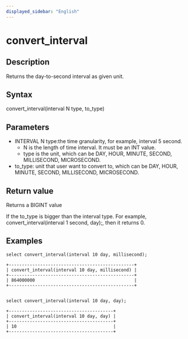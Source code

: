 ```yaml
---
displayed_sidebar: "English"
---
```


# convert_interval



## Description



Returns the day-to-second interval as given unit.



## Syntax



convert_interval(interval N type, to_type)



## Parameters



+ INTERVAL N type:the time granularity, for example, interval 5 second.
    + N is the length of time interval. It must be an INT value.
    + type is the unit, which can be DAY, HOUR, MINUTE, SECOND, MILLISECOND, MICROSECOND.
+ to_type: unit that user want to convert to, which can be DAY, HOUR, MINUTE, SECOND,  MILLISECOND, MICROSECOND.



## Return value



Returns a BIGINT value



If the to_type is bigger than the interval type. For example, convert_interval(interval 1 second, day);,  then it returns 0.



## Examples

```Plain
select convert_interval(interval 10 day, millisecond);

+------------------------------------------------+
| convert_interval(interval 10 day, millisecond) |
+------------------------------------------------+
| 864000000                                      |
+------------------------------------------------+


select convert_interval(interval 10 day, day);

+----------------------------------------+
| convert_interval(interval 10 day, day) |
+----------------------------------------+
| 10                                     |
+----------------------------------------+
```

